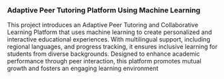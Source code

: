 ### Adaptive Peer Tutoring Platform Using Machine Learning 

This project introduces an Adaptive Peer Tutoring and Collaborative 
Learning Platform that uses machine learning to create personalized and 
interactive educational experiences. With multilingual support, including regional languages, 
and progress tracking, it ensures inclusive learning for students from diverse 
backgrounds. Designed to enhance academic performance through peer 
interaction, this platform promotes mutual growth and fosters an engaging 
learning environment
